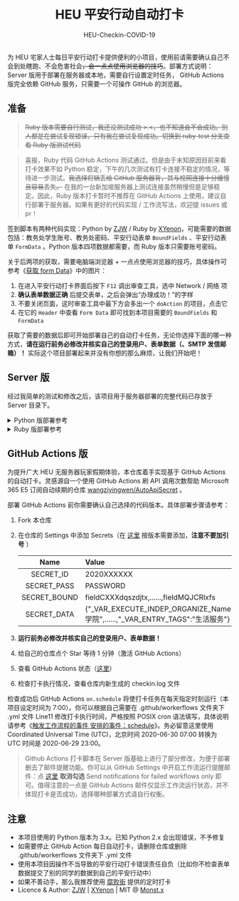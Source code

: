 <h1 align="center">HEU 平安行动自动打卡</h1>

<div align="center">HEU-Checkin-COVID-19</div></br>


为 HEU 宅家人士每日平安行动打卡提供便利的小项目，使用前请需要确认自己不会到处瞎跑、不会危害社会~~，会一点点使用浏览器的技巧~~。部署方式说明：Server 版用于部署在服务器或本地，需要自行设置定时任务， GitHub Actions 版完全依赖 GitHub 服务，只需要一个可操作 GitHub 的浏览器。

## 准备

> ~~Ruby 版本需要自行测试，我还没测试成功 >.<，也不知道会不会成功。别人都是在尝试复现错误，只有我在尝试复现成功。切换到 ruby-test 分支查看 Ruby 版测试代码~~

> 喜报，Ruby 代码 GitHub Actions 测试通过。但是由于未知原因目前来看打卡效果不如 Python 稳定，下午的几次测试有打卡连接不稳定的情况，等待进一步测试。~~我选择将锅丢给 GitHub 服务器背，其与校网连接十分缓慢且容易丢失。~~ 在我的一台新加坡服务器上测试连接虽然稍慢但是足够稳定。因此，Ruby 版本打卡暂时不推荐在 GitHub Actions 上使用，建议自行部署于服务器。如果有更好的代码实现 / 工作流写法，欢迎提 issues 或 pr！

签到脚本有两种代码实现：Python by [ZJW](https://zjw1.top/2020/03/10/auto_checkin_during_covid19_and_cas_sso_learning/) / Ruby by [XYenon](https://gist.github.com/XYenon/79317d63e7f769e5bdff5b595d709b65)，可能需要的数据包括：教务处学生账号、教务处密码、平安行动表单 `BoundFields` 、平安行动表单 `FormData` 。Python 版本四项数据都需要，而 Ruby 版本只需要账号密码。

关于后两项的获取，需要电脑端浏览器 + 一点点使用浏览器的技巧，具体操作可参考《[获取 form Data](https://monsterx.cn/tech/Auto-Checkin-COVID19.html#toc_1)》中的图片：

1. 在进入平安行动打卡界面后按下 `F12` 调出审查工具，选中 Network / 网络 项
2. **确认表单数据正确** 后提交表单，之后会弹出“办理成功！”的字样
3. 不要关闭页面，这时审查工具中最下方会多出一个 `doAction` 的项目，点击它
4. 在它的 `Header` 中查看 `Form Data` 即可找到本项目需要的 `BoundFields` 和 `FormData`

获取了需要的数据后即可开始部署自己的自动打卡任务，无论你选择下面的哪一种方式，**请在运行前务必修改并核实自己的登录用户、表单数据（、SMTP 发信邮箱）！** 实际这个项目部署起来并没有你想的那么麻烦，让我们开始吧！

## Server 版

经过我简单的测试和修改之后，该项目用于服务器部署的完整代码已存放于 Server 目录下。

<details><summary>Python 版部署参考</summary><br>

使用前确保本地安装好 Python3.x 。

1. 按照自己需要修改文件内容
   
   Server/checkin.py 修改 Line26-29 Line167-174 为自己的登录用户、表单数据、SMTP 发信邮箱

2. SMTP 发信邮箱设置并不是必须的，仅用于服务器打卡完成后发送邮件提醒
   
   如果不需要邮件提醒，删除 Server/checkin.py Line162-188 即可

3. 安装 pip 依赖 `lxml` `requests`
   
   命令行执行 `python -m pip install lxml requests`

4. **运行前务必修改并核实自己的登录用户、表单数据、SMTP 发信邮箱！**
5. 配置打卡定时任务
   
   Server 版本通过服务器或本地主机的定时任务实现自动打卡。请参考《[定时任务](https://monsterx.cn/tech/Auto-Checkin-COVID19.html#toc_7)》自行设置定时任务

</details>

<details><summary>Ruby 版部署参考</summary><br>

使用前确保本地安装好 Ruby 2.5+ 。

1. 按照自己需要修改文件内容
   
   Server/checkin.rb 修改 Line15-16 为自己的登录用户

2. 安装 gem 依赖 `watir` `webdrivers`
   
   命令行执行 `gem install watir webdrivers`

3. 部分场景可能需要另行安装 chromedriver、 google-chrome 等
4. **运行前务必修改并核实自己的登录用户、表单数据、SMTP 发信邮箱！**
5. 配置打卡定时任务
   
   Server 版本通过服务器或本地主机的定时任务实现自动打卡。请参考《[定时任务](https://monsterx.cn/tech/Auto-Checkin-COVID19.html#toc_7)》自行设置定时任务

</details>

## GitHub Actions 版

为提升广大 HEU 无服务器玩家假期体验，本仓库着手实现基于 GitHub Actions 的自动打卡。灵感源自一个使用 GitHub Actions 刷 API 调用次数帮助 Microsoft 365 E5 订阅自动续期的仓库 [wangziyingwen/AutoApiSecret](https://github.com/wangziyingwen/AutoApiSecret) 。

部署 GitHub Actions 前你需要确认自己选择的代码版本。具体部署步骤请参考：

1. Fork 本仓库
2. 在仓库的 Settings 中添加 Secrets（在 [这里](https://github.com/monsterxcn/HEU-Checkin-COVID-19/settings/secrets) 按版本需要添加，**注意不要加引号** ）
   
   | Name | Value | Version |
   |:----:|:------|:-------:|
   | SECRET_ID | 2020XXXXXX | py rb |
   | SECRET_PASS | PASSWORD | py rb |
   | SECRET_BOUND | fieldCXXXdqszdjtx,......,fieldMQJCRlxfs | py |
   | SECRET_DATA | {"_VAR_EXECUTE_INDEP_ORGANIZE_Name":"XXX学院",......,"_VAR_ENTRY_TAGS":"生活服务"} | py |

3. **运行前务必修改并核实自己的登录用户、表单数据！**
4. 给自己的仓库点个 Star 等待 1 分钟（激活 GitHub Actions）
5. 查看 GitHub Actions 状态（[这里](https://github.com/monsterxcn/HEU-Checkin-COVID-19/actions)）
6. 检查打卡执行情况，查看仓库内新生成的 checkin.log 文件

检查成功后 GitHub Actions `on.schedule` 将使打卡任务在每天指定时刻运行（本项目设定时间为 7:00）。你可以根据自己需要在 .github/workerflows 文件夹下 .yml 文件 Line11 修改打卡执行时间，严格按照 POSIX cron 语法填写，具体说明请参考《[触发工作流程的事件 安排的事件：schedule](https://docs.github.com/cn/actions/reference/events-that-trigger-workflows#)》。务必留意这里使用 Coordinated Universal Time (UTC)，北京时间 2020-06-30 07:00 转换为 UTC 时间是 2020-06-29 23:00。

> Github Actions 打卡脚本在 Server 版基础上进行了部分修改，为便于部署删去了邮件提醒功能。你可以从 GitHub Settings 中开启工作流运行提醒邮件：点 [这里](https://github.com/settings/notifications) **取消勾选** Send notifications for failed workflows only 即可。值得注意的一点是 GitHub Actions 邮件仅显示工作流运行状态，并不体现打卡是否成功，选择哪种部署方式请自行权衡。

## 注意

 - 本项目使用的 Python 版本为 3.x。已知 Python 2.x 会出现错误，不予修复
 - 如需要停止 GitHub Action 每日自动打卡，请删除仓库或删除 .github/workerflows 文件夹下 .yml 文件
 - 使用本项目因操作不当导致的平安行动打卡错误责任自负（比如你不检查表单数据提交了别的同学的数据到自己的平安行动中）
 - 如果不善动手，那么我推荐使用 [腐败街](https://www.fubaijie.cn) 提供的定时打卡
 - Licence & Author: [ZJW](https://zjw1.top) | [XYenon](https://xyenon.bid) | MIT @ [Monst.x](https://monsterx.cn)